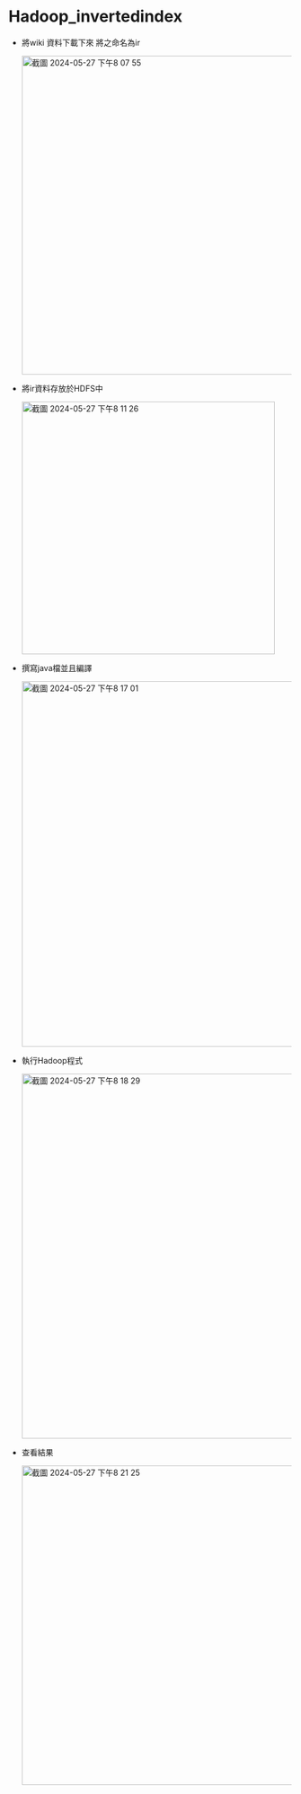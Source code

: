 # Hadoop_invertedindex
- 將wiki 資料下載下來 將之命名為ir
  
    <img width="568" alt="截圖 2024-05-27 下午8 07 55" src="https://github.com/1126Li/Hadoop_invertedindex/assets/167992142/91d5a5b5-1da0-46e8-821f-344439d8f36b">


- 將ir資料存放於HDFS中

    <img width="450" alt="截圖 2024-05-27 下午8 11 26" src="https://github.com/1126Li/Hadoop_invertedindex/assets/167992142/1dad7b11-7271-46ad-ba87-ebf670794a94">

- 撰寫java檔並且編譯


    <img width="651" alt="截圖 2024-05-27 下午8 17 01" src="https://github.com/1126Li/Hadoop_invertedindex/assets/167992142/138b3a3a-3b68-4d87-ad12-9a08edbf5080">


- 執行Hadoop程式
  
   <img width="650" alt="截圖 2024-05-27 下午8 18 29" src="https://github.com/1126Li/Hadoop_invertedindex/assets/167992142/3b89db72-561a-4a52-9272-e61e697d4e55">


- 查看結果

    <img width="569" alt="截圖 2024-05-27 下午8 21 25" src="https://github.com/1126Li/Hadoop_invertedindex/assets/167992142/5ba03a54-e220-46cb-bda4-107191b1d41b">
